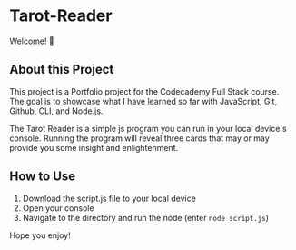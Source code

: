# Tarot-Reader
Welcome! 👋

About this Project
----
This project is a Portfolio project for the Codecademy Full Stack course. The goal is to showcase what I have learned so far with JavaScript, Git, Github, CLI, and Node.js.

The Tarot Reader is a simple js program you can run in your local device's console. Running the program will reveal three cards that may or may provide you some insight and enlightenment.

How to Use
---
1. Download the script.js file to your local device
2. Open your console
3. Navigate to the directory and run the node (enter `node script.js`)

Hope you enjoy!
